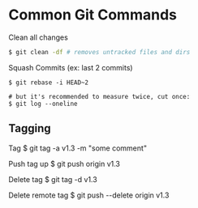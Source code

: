 # Common Git Commands

Clean all changes
```bash
$ git clean -df # removes untracked files and dirs
```

Squash Commits (ex: last 2 commits)
```
$ git rebase -i HEAD~2

# but it's recommended to measure twice, cut once:
$ git log --oneline
```


## Tagging

Tag
$ git tag -a v1.3 -m "some comment"

Push tag up
$ git push origin v1.3

Delete tag
$ git tag -d v1.3

Delete remote tag
$ git push --delete origin v1.3

